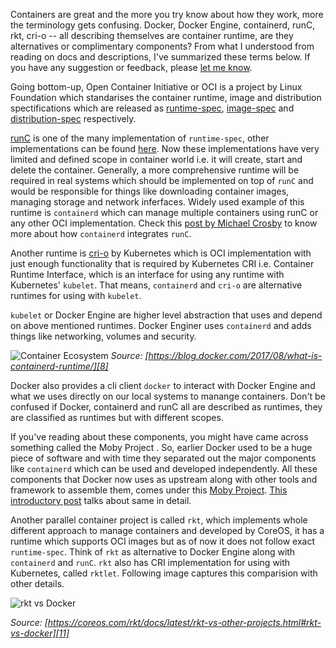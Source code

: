 Containers are great and the more you try know about how they work,
more the terminology gets confusing. Docker, Docker Engine,
containerd, runC, rkt, cri-o -- all describing themselves are
container runtime, are they alternatives or complimentary components?
From what I understood from reading on docs and descriptions, I've
summarized these terms below. If you have any suggestion or feedback,
please [let me know](/contact).

Going bottom-up, Open Container Initiative or OCI is a project by
Linux Foundation which standarises the container runtime, image and
distribution spectifications which are released as [runtime-spec][0],
[image-spec][1] and [distribution-spec][2] respectively.

[runC][3] is one of the many implementation of `runtime-spec`, other
implementations can be found [here][4].  Now these implementations
have very limited and defined scope in container world i.e. it will
create, start and delete the container. Generally, a more
comprehensive runtime will be required in real systems which should be
implemented on top of `runC` and would be responsible for things like
downloading container images, managing storage and network
inferfaces. Widely used example of this runtime is `containerd` which
can manage multiple containers using runC or any other OCI
implementation. Check this [post by Michael Crosby][5] to know more
about how `containerd` integrates `runC`.

Another runtime is [cri-o][6] by Kubernetes which is OCI
implementation with just enough functionality that is required by
Kubernetes CRI i.e. Container Runtime Interface, which is an interface
for using any runtime with Kubernetes' `kubelet`. That means,
`containerd` and `cri-o` are alternative runtimes for using with
`kubelet`.

`kubelet` or Docker Engine are higher level abstraction that uses and
depend on above mentioned runtimes. Docker Enginer uses `containerd`
and adds things like networking, volumes and security.

![Container Ecosystem][7] *Source:
 [https://blog.docker.com/2017/08/what-is-containerd-runtime/][8]*

Docker also provides a cli client `docker` to interact with Docker
Engine and what we uses directly on our local systems to manange
containers. Don't be confused if Docker, containerd and runC all are
described as runtimes, they are classified as runtimes but with
different scopes.

If you've reading about these components, you might have came across
something called the Moby Project . So, earlier Docker used to be a
huge piece of software and with time they separated out the major
components like `containerd` which can be used and developed
independently. All these components that Docker now uses as upstream
along with other tools and framework to assemble them, comes under
this [Moby Project][9]. [This introductory post][12] talks about same
in detail.

Another parallel container project is called `rkt`, which implements
whole different approach to manage containers and developed by CoreOS,
it has a runtime which supports OCI images but as of now it does not
follow exact `runtime-spec`. Think of `rkt` as alternative to Docker
Engine along with `containerd` and `runC`. `rkt` also has CRI
implementation for using with Kubernetes, called `rktlet`. Following
image captures this comparision with other details.

![rkt vs Docker][10]

*Source:
[https://coreos.com/rkt/docs/latest/rkt-vs-other-projects.html#rkt-vs-docker][11]*

[0]: https://github.com/opencontainers/runtime-spec
[1]: https://github.com/opencontainers/image-spec
[2]: https://github.com/opencontainers/distribution-spec
[3]: https://github.com/opencontainers/runc
[4]: https://github.com/opencontainers/runtime-spec/blob/master/implementations.md
[5]: https://blog.docker.com/2016/04/docker-containerd-integration/
[6]: https://github.com/kubernetes-sigs/cri-o
[7]: https://i2.wp.com/blog.docker.com/wp-content/uploads/974cd631-b57e-470e-a944-78530aaa1a23-1.jpg?w=906&ssl=1
[8]: https://blog.docker.com/2017/08/what-is-containerd-runtime/
[9]: https://mobyproject.org/projects/
[10]: https://coreos.com/rkt/docs/latest/rkt-vs-docker-process-model.png
[11]: https://coreos.com/rkt/docs/latest/rkt-vs-other-projects.html#rkt-vs-docker
[12]: https://blog.docker.com/2017/04/introducing-the-moby-project/
